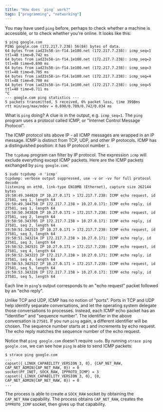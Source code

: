 ```yaml
---
title: "How does `ping` work?"
tags: ["programming", "networking"]
---
```


You may have used `ping` before,
perhaps to check whether a machine is accessible,
or to check whether you're online.
It looks like this:

```console
$ ping google.com
PING google.com (172.217.7.238) 56(84) bytes of data.
64 bytes from iad23s58-in-f14.1e100.net (172.217.7.238): icmp_seq=1 ttl=48 time=0.742 ms
64 bytes from iad23s58-in-f14.1e100.net (172.217.7.238): icmp_seq=2 ttl=48 time=0.690 ms
64 bytes from iad23s58-in-f14.1e100.net (172.217.7.238): icmp_seq=3 ttl=48 time=0.705 ms
64 bytes from iad23s58-in-f14.1e100.net (172.217.7.238): icmp_seq=4 ttl=48 time=0.700 ms
64 bytes from iad23s58-in-f14.1e100.net (172.217.7.238): icmp_seq=5 ttl=48 time=0.711 ms
^C
--- google.com ping statistics ---
5 packets transmitted, 5 received, 0% packet loss, time 3998ms
rtt min/avg/max/mdev = 0.690/0.709/0.742/0.034 ms
```

What is `ping` doing?
A clue is in the output, e.g. `icmp_seq=1`.
The `ping` program uses a protocol called ICMP,
or "Internet Control Message Protocol".

The ICMP protocol sits above IP - all ICMP messages are wrapped in an IP message.
ICMP is distinct from TCP, UDP, and other IP protocols.
ICMP has a distinguished position: it has IP protocol number `1`.

The `tcpdump` program can filter by IP protocol.
The expression `icmp` will exclude everything except ICMP packets.
Here are the ICMP packets exchanged by `ping google.com`:

```console
$ sudo tcpdump -n 'icmp'
tcpdump: verbose output suppressed, use -v or -vv for full protocol decode
listening on eth0, link-type EN10MB (Ethernet), capture size 262144 bytes
19:50:49.344020 IP 10.27.0.171 > 172.217.7.238: ICMP echo request, id 27581, seq 1, length 64
19:50:49.344758 IP 172.217.7.238 > 10.27.0.171: ICMP echo reply, id 27581, seq 1, length 64
19:50:50.343020 IP 10.27.0.171 > 172.217.7.238: ICMP echo request, id 27581, seq 2, length 64
19:50:50.343705 IP 172.217.7.238 > 10.27.0.171: ICMP echo reply, id 27581, seq 2, length 64
19:50:51.342515 IP 10.27.0.171 > 172.217.7.238: ICMP echo request, id 27581, seq 3, length 64
19:50:51.343214 IP 172.217.7.238 > 10.27.0.171: ICMP echo reply, id 27581, seq 3, length 64
19:50:52.342531 IP 10.27.0.171 > 172.217.7.238: ICMP echo request, id 27581, seq 4, length 64
19:50:52.343223 IP 172.217.7.238 > 10.27.0.171: ICMP echo reply, id 27581, seq 4, length 64
19:50:53.342522 IP 10.27.0.171 > 172.217.7.238: ICMP echo request, id 27581, seq 5, length 64
19:50:53.343226 IP 172.217.7.238 > 10.27.0.171: ICMP echo reply, id 27581, seq 5, length 64
```

Each line in `ping`'s output corresponds to
an "echo request" packet followed by an "echo reply".

Unlike TCP and UDP, ICMP has no notion of "ports".
Ports in TCP and UDP help identify separate conversations,
and let the operating system delegate those conversations to processes.
Instead, each ICMP echo packet has an "identifier" and "sequence number".
The identifier in the above conversation is `27581`.
If you run `ping` again, a different identifier will be chosen.
The sequence number starts at `1` and increments by echo request.
The echo reply matches the sequence number of the echo request.

Notice that `ping google.com` doesn't require `sudo`.
By running `strace ping google.com`, we can see how `ping` is able to send ICMP packets:

```console
$ strace ping google.com
...
capset({_LINUX_CAPABILITY_VERSION_3, 0}, {CAP_NET_RAW, CAP_NET_ADMIN|CAP_NET_RAW, 0}) = 0
socket(PF_INET, SOCK_RAW, IPPROTO_ICMP) = 3
capset({_LINUX_CAPABILITY_VERSION_3, 0}, {0, CAP_NET_ADMIN|CAP_NET_RAW, 0}) = 0
...
```

The process is able to create a `SOCK_RAW` socket by obtaining the `CAP_NET_RAW` capability.
The process obtains `CAP_NET_RAW`, creates the `IPPROTO_ICMP` socket, then gives up that capability.
